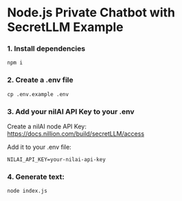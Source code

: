 # Node.js Private Chatbot with SecretLLM Example

### 1. Install dependencies

```
npm i
```

### 2. Create a .env file

```
cp .env.example .env
```

### 3. Add your nilAI API Key to your .env

Create a nilAI node API Key: https://docs.nillion.com/build/secretLLM/access

Add it to your .env file:

```
NILAI_API_KEY=your-nilai-api-key
```

### 4. Generate text:

```
node index.js
```